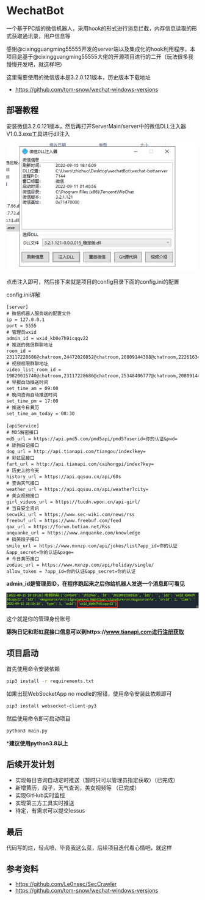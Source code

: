 # WechatBot
一个基于PC版的微信机器人，采用hook的形式进行消息拦截，内存信息读取的形式获取通讯录，用户信息等

感谢@cixingguangming55555开发的server端以及集成化的hook利用程序，本项目是基于@cixingguangming55555大佬的开源项目进行的二开（玩法很多我慢慢开发吧，就这样吧）

这里需要使用的微信版本是3.2.0.121版本，历史版本下载地址

- https://github.com/tom-snow/wechat-windows-versions

## 部署教程

安装微信3.2.0.121版本，然后再打开ServerMain/server中的微信DLL注入器V1.0.3.exe工具进行dll注入

![image-20220915181623688](images/image-20220915181623688.png) 

点击注入即可，然后接下来就是项目的config目录下面的config.ini的配置

config.ini详解

```
[server]
# 微信机器人服务端的配置文件
ip = 127.0.0.1
port = 5555
# 管理员wxid
admin_id = wxid_kb0e7h9icqqv22
# 推送的微信群聊地址
room_id = 23117228686@chatroom,24472020852@chatroom,20809144388@chatroom,22261634025@chatroom
# 视频权限群聊地址
video_list_room_id = 19820015740@chatroom,23117228686@chatroom,25348406777@chatroom,20809144388@chatroom
# 早报自动推送时间
set_time_am = 09:00
# 晚间咨询自动推送时间
set_time_pm = 17:00
# 推送今日黄历
set_time_am_today = 08:30

[apiService]
# MD5解密接口
md5_url = https://api.pmd5.com/pmd5api/pmd5?userid=你的认证&pwd=
# 舔狗日记接口
dog_url = http://api.tianapi.com/tiangou/index?key=
# 彩虹屁接口
fart_url = http://api.tianapi.com/caihongpi/index?key=
# 历史上的今天
history_url = https://api.qqsuu.cn/api/60s
# 查询天气接口
weather_url = https://api.qqsuu.cn/api/weather?city=
# 美女视频接口
girl_videos_url = https://tucdn.wpon.cn/api-girl/
# 当日安全资讯
secwiki_url = https://www.sec-wiki.com/news/rss
freebuf_url = https://www.freebuf.com/feed
qax_url = https://forum.butian.net/Rss
anquanke_url = https://www.anquanke.com/knowledge
# 搞笑段子接口
smile_url = https://www.mxnzp.com/api/jokes/list?app_id=你的认证&app_secret=你的认证&page=
# 今日黄历接口
zodiac_url = https://www.mxnzp.com/api/holiday/single/
allow_token = ?app_id=你的认证&app_secret=你的认证
```

**admin_id是管理员ID，在程序跑起来之后你给机器人发送一个消息即可看见**

![image-20220915181940797](images/image-20220915181940797.png) 

这个就是你的管理身份账号

**舔狗日记和彩虹屁接口信息可以到https://www.tianapi.com进行注册获取**

## 项目启动

首先使用命令安装依赖

```bash
pip3 install -r requirements.txt
```

如果出现WebSocketApp no modle的报错，使用命令安装此依赖即可

```bash
pip3 install websocket-client-py3
```

然后使用命令即可启动项目

```bash
python3 main.py
```

***建议使用python3.8以上**

## 后续开发计划

- 实现每日咨询自动定时推送（暂时只可以管理员指定获取）（已完成）
- 新增黄历，段子，天气查询，美女视频等 （已完成）
- 实现GitHub实时监控
- 实现第三方工具实时推送
- 待定，有需求可以提交lessus

## 最后

代码写的烂，轻点喷，毕竟我这么菜，后续项目迭代看心情吧，就这样

## 参考资料

- https://github.com/Le0nsec/SecCrawler
- https://github.com/tom-snow/wechat-windows-versions
